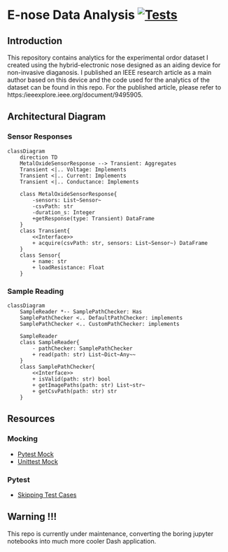 # E-nose Data Analysis [![Tests](https://github.com/aungkhantmaw64/enose-data-analysis/actions/workflows/tests.yml/badge.svg)](https://github.com/aungkhantmaw64/enose-data-analysis/actions)
## Introduction
This repository contains analytics for the experimental ordor dataset I created using the hybrid-electronic nose designed as an aiding device for non-invasive diaganosis. I published an IEEE research article as a main author based on this device and the code used for the analytics of the dataset can be found in this repo. For the published article, please refer to https:/ieeexplore.ieee.org/document/9495905.

## Architectural Diagram

### Sensor Responses
```mermaid
classDiagram
    direction TD
    MetalOxideSensorResponse --> Transient: Aggregates
    Transient <|.. Voltage: Implements
    Transient <|.. Current: Implements
    Transient <|.. Conductance: Implements

    class MetalOxideSensorResponse{
        -sensors: List~Sensor~
        -csvPath: str
        -duration_s: Integer
        +getResponse(type: Transient) DataFrame
    }
    class Transient{
        <<Interface>>
        + acquire(csvPath: str, sensors: List~Sensor~) DataFrame
    }
    class Sensor{
        + name: str
        + loadResistance: Float
    }
```

### Sample Reading
```mermaid
classDiagram
    SampleReader *-- SamplePathChecker: Has
    SamplePathChecker <.. DefaultPathChecker: implements
    SamplePathChecker <.. CustomPathChecker: implements

    SampleReader 
    class SampleReader{
        - pathChecker: SamplePathChecker
        + read(path: str) List~Dict~Any~~
    }
    class SamplePathChecker{
        <<Interface>>
        + isValid(path: str) bool
        + getImagePaths(path: str) List~str~
        + getCsvPath(path: str) str
    }
```

## Resources

### Mocking
- [Pytest Mock](https://github.com/pytest-dev/pytest-mock/)
- [Unittest Mock](https://docs.python.org/3/library/unittest.mock.html#patch-object)

### Pytest
- [Skipping Test Cases](https://docs.pytest.org/en/7.1.x/how-to/skipping.html)

## Warning !!!
 This repo is currently under maintenance, converting the boring jupyter notebooks into much more cooler Dash application.